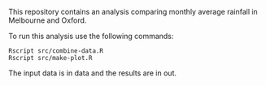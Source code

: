 This repository contains an analysis comparing monthly average rainfall in Melbourne and Oxford. 

To run this analysis use the following commands:

```
Rscript src/combine-data.R
Rscript src/make-plot.R
```

The input data is in data and the results are in out.
